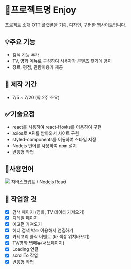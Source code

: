 # 📌프로젝트명 Enjoy

프로젝트 소개 OTT 플랫폼을 기획, 디자인, 구현한 웹사이트입니다.

## 💡주요 기능

- 검색 기능 추가
- TV, 영화 메뉴로 구성하여 사용자가 콘텐츠 찾기에 용이
- 장르, 평점, 관람이용가 제공

## 📅 제작 기간

- 7/5 ~ 7/20 (약 2주 소요)

## ✅기술요점

- react를 사용하여 react-Hooks를 이용하여 구현
- axios로 API를 받아와서 사이트 구현
- styled-components를 이용하여 스타일 지정
- Nodejs 언어를 사용하여 npm 설치
- 반응형 작업

## 📝사용언어

<img src="https://img.shields.io/badge/-javascript-yellow">
자바스크립트 / Nodejs
React

## 📍 작업할 것

- [x] 검색 페이지 (영화, TV 데이터 가져오기)
- [x] 디테일 페이지
- [x] 예고편 가져오기
- [x] 헤더 검색 박스 이용해서 연결하기
- [x] 카테고리 클릭 이벤트 (바 색상 위치바꾸기)
- [x] TV/영화 탭메뉴(서브페이지)
- [x] Loading 연결
- [x] scrollTo 작업
- [x] 반응형 작업

<!-- 활용 기술 / 주요 기능 / 기술요점  -->
<!-- 반응형, 프로젝트 기간, 사용 언어 -->
